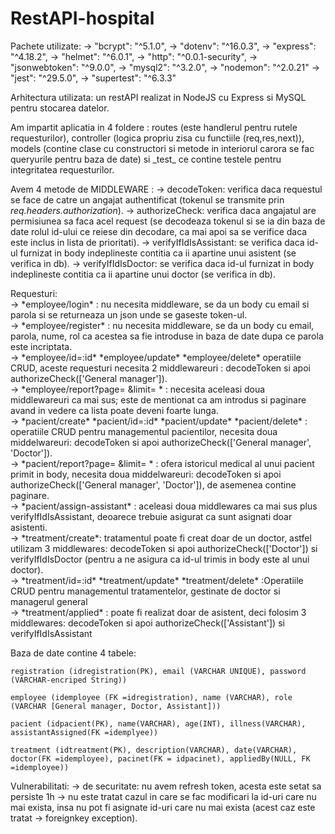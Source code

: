 # RestAPI-hospital

Pachete utilizate:
    -> "bcrypt": "^5.1.0",
    -> "dotenv": "^16.0.3",
    -> "express": "^4.18.2",
    -> "helmet": "^6.0.1",
    -> "http": "^0.0.1-security",
    -> "jsonwebtoken": "^9.0.0",
    -> "mysql2": "^3.2.0",
    -> "nodemon": "^2.0.21"
    -> "jest": "^29.5.0",
    -> "supertest": "^6.3.3"

Arhitectura utilizata: un restAPI realizat in NodeJS cu Express si MySQL pentru stocarea datelor.

Am impartit aplicatia in 4 foldere : routes (este handlerul pentru rutele requesturilor), controller (logica propriu zisa cu functiile (req,res,next)),
models (contine clase cu constructori si metode in interiorul carora se fac queryurile pentru baza de date) si \_test\_ ce contine testele pentru integritatea requesturilor.

Avem 4 metode de MIDDLEWARE :
    -> decodeToken: verifica daca requestul se face de catre un angajat authentificat (tokenul se transmite prin _req.headers.authorization_).
    -> authorizeCheck: verifica daca angajatul are permisiunea sa faca acel request (se decodeaza tokenul si se ia din baza de date rolul id-ului ce reiese din decodare, ca mai apoi sa se verifice daca este inclus in lista de prioritati).
    -> verifyIfIdIsAssistant: se verifica daca id-ul furnizat in body indeplineste contitia ca ii apartine unui asistent (se verifica in db).
    -> verifyIfIdIsDoctor: se verifica daca id-ul furnizat in body indeplineste contitia ca ii apartine unui doctor (se verifica in db).

Requesturi:<br />
    -> \*employee/login*  : nu necesita middleware, se da un body cu email si parola si se returneaza un json unde se gaseste token-ul.<br />
    -> \*employee/register*  : nu necesita middleware, se da un body cu email, parola, nume, rol ca acestea sa fie introduse in baza de
    date dupa ce parola este incriptata.<br />
    -> \*employee/id=:id* \*employee/update* \*employee/delete* operatiile CRUD,
    aceste requesturi necesita 2 middlewareuri : decodeToken si apoi authorizeCheck(['General manager']).<br />
    -> \*employee/report?page= &limit= * : necesita aceleasi doua middlewareuri ca mai sus; este de mentionat ca am introdus si
    paginare avand in vedere ca lista poate deveni foarte lunga.<br />
    -> \*pacient/create* \*pacient/id=:id* \*pacient/update* \*pacient/delete* : operatiile CRUD pentru managementul pacientilor, necesita 
    doua middelwareuri: decodeToken si apoi authorizeCheck(['General manager', 'Doctor']).<br />
    -> \*pacient/report?page= &limit= * : ofera istoricul medical al unui pacient primit in body, necesita doua middelwareuri: decodeToken 
    si apoi authorizeCheck(['General manager', 'Doctor']), de asemenea contine paginare.<br />
    -> \*pacient/assign-assistant* : aceleasi doua middlewares ca mai sus plus verifyIfIdIsAssistant, deoarece trebuie asigurat ca sunt 
    asignati doar asistenti.<br />
    -> \*treatment/create*: tratamentul poate fi creat doar de un doctor, astfel utilizam 3 middlewares: decodeToken si apoi 
    authorizeCheck(['Doctor']) si verifyIfIdIsDoctor (pentru a ne asigura ca id-ul trimis in body este al unui doctor).<br />
    -> \*treatment/id=:id* \*treatment/update* \*treatment/delete* :Operatiile CRUD pentru managementul tratamentelor, gestinate de doctor si
    managerul general<br />
    -> \*treatment/applied* : poate fi realizat doar de asistent, deci folosim 3 middlewares: decodeToken si apoi authorizeCheck(['Assistant']) si 
    verifyIfIdIsAssistant<br />


Baza de date contine 4 tabele:<br />

    registration (idregistration(PK), email (VARCHAR UNIQUE), password (VARCHAR-encriped String))

    employee (idemployee (FK =idregistration), name (VARCHAR), role (VARCHAR [General manager, Doctor, Assistant]))

    pacient (idpacient(PK), name(VARCHAR), age(INT), illness(VARCHAR), assistantAssigned(FK =idemplyee))

    treatment (idtreatment(PK), description(VARCHAR), date(VARCHAR), doctor(FK =idemployee), pacinet(FK = idpacinet), appliedBy(NULL, FK =idemployee))

Vulnerabilitati:
    -> de securitate: nu avem refresh token, acesta este setat sa persiste 1h
    -> nu este tratat cazul in care se fac modificari la id-uri care nu mai exista, insa nu pot fi asignate id-uri care nu mai exista (acest caz este tratat -> foreignkey exception).